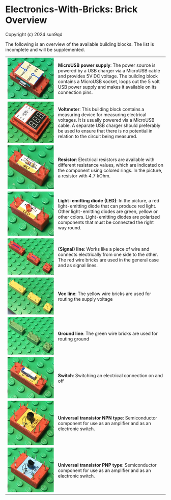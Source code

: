 # Electronics-With-Bricks: Brick Overview

Copyright (c) 2024 sun9qd

The following is an overview of the available building blocks. The list is incomplete and will be supplemented.

| | |
|:--------------------------------------------------------|:-----------------------------------------|
|![MicroUsbPowerSupply](img/Brick_MicroUsbPowerSupply.jpg)|**MicroUSB power supply**: The power source is powered by a USB charger via a MicroUSB cable and provides 5V DC voltage. The building block contains a MicroUSB socket, loops out the 5 volt USB power supply and makes it available on its connection pins.|
|![Voltmeter](img/Brick_Voltmeter.jpg)|**Voltmeter**: This building block contains a measuring device for measuring electrical voltages. It is usually powered via a MicroUSB cable. A separate USB charger should preferably be used to ensure that there is no potential in relation to the circuit being measured.|
|![Resistor](img/Brick_Resistor.jpg)|**Resistor**: Electrical resistors are available with different resistance values, which are indicated on the component using colored rings. In the picture, a resistor with 4.7 kOhm.|
|![LED](img/Brick_LED.jpg)|**Light-emitting diode (LED)**: In the picture, a red light-emitting diode that can produce red light. Other light-emitting diodes are green, yellow or other colors. Light-emitting diodes are polarized components that must be connected the right way round.|
|![SignalWire](img/Brick_SignalWire.jpg)|**(Signal) line**: Works like a piece of wire and connects electrically from one side to the other. The red wire bricks are used in the general case and as signal lines.|
|![VccWire](img/Brick_VccWire.jpg)|**Vcc line**: The yellow wire bricks are used for routing the supply voltage|
|![GroundWire](img/Brick_GroundWire.jpg)|**Ground line**: The green wire bricks are used for routing ground|
|![Switch](img/Brick_Switch.jpg)|**Switch**: Switching an electrical connection on and off|
|![npnTransistor](img/Brick_NpnTransistor.jpg)|**Universal transistor NPN type**: Semiconductor component for use as an amplifier and as an electronic switch.|
|![pnpTransistor](img/Brick_PnpTransistor.jpg)|**Universal transistor PNP type**: Semiconductor component for use as an amplifier and as an electronic switch.|

